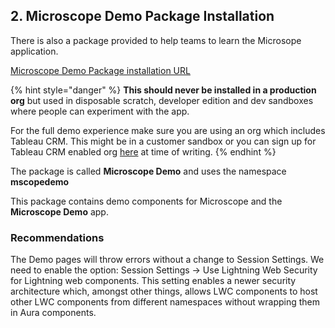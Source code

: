 


## 2. Microscope Demo Package Installation

There is also a package provided to help teams to learn the Microsope application. 

[Microscope Demo Package installation URL](https://login.salesforce.com/packaging/installPackage.apexp?p0=04t8d000000DYKbAAO)


{% hint style="danger" %}
**This should never be installed in a production org** but used in disposable scratch, developer edition and dev sandboxes where people can experiment with the app.

For the full demo experience make sure you are using an org which includes Tableau CRM. This might be in a customer sandbox or you can sign up for Tableau CRM enabled org [here](https://trailhead.salesforce.com/en/promo/orgs/analytics-de) at time of writing.
{% endhint %}

The package is called **Microscope Demo** and uses the namespace **mscopedemo**

This package contains demo components for Microscope and the **Microscope Demo** app.

### Recommendations

The Demo pages will throw errors without a change to Session Settings. We need to enable the option: Session Settings -> Use Lightning Web Security for Lightning web components. This setting enables a newer security architecture which, amongst other things, allows LWC components to host other LWC components from different namespaces without wrapping them in Aura components.
